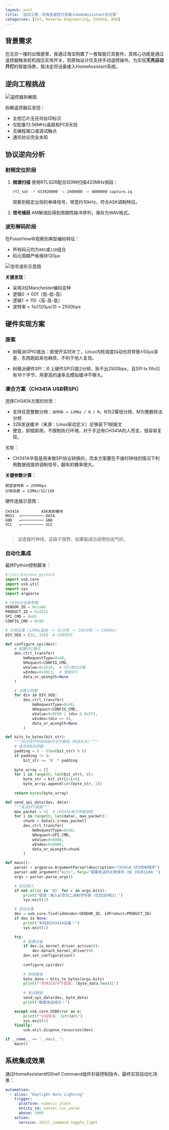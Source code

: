 ```yaml
---
layout: post
title: '逆向工程：将淘宝遥控灯具接入HomeAssistant全记录'
categories: [IoT, Reverse Engineering, CH341A, ASK]
---
```


## 背景需求
在北京一楼的出租屋里，我通过淘宝购置了一套智能灯具套件。其核心功能是通过遥控器触发舵机按压实体开关，但原始设计仅支持手动遥控操作。为实现**天亮自动开灯**的智能场景，我决定将设备接入HomeAssistant系统。

## 逆向工程挑战

![遥控器拆解图](/assets/images/2024-05-20-light-remote/teardown.jpg)

拆解遥控器后发现：
- 主控芯片无任何丝印标识
- 仅配备13.56MHz晶振和PCB天线
- 无编程接口或调试触点
- 通讯协议完全未知

## 协议逆向分析

### 射频定位阶段
1. **频谱扫描**
   使用RTLSDR配合SDR#扫描433MHz频段：
   ```bash
   rtl_sdr -f 433920000 -s 2400000 -n 4800000 capture.iq
   ```
   观察到稳定出现的单峰信号，带宽约10kHz，符合ASK调制特征。

2. **信号捕获**
   AM解调后得到周期性脉冲序列，保存为WAV格式。

### 波形解码阶段
在PulseView中观察到典型编码特征：
- 所有码元均为`001`或`110`组合
- 码元周期严格保持120μs

![信号波形示意图](/assets/images/2024-05-20-light-remote/waveform.png)

**关键发现**：
- 采用3位Manchester编码变种
- 逻辑0 → 001（低-低-高）
- 逻辑1 → 110（高-高-低）
- 波特率 = 1s/(120μs/3) = 2500bps

## 硬件实现方案

### 废案

- 树莓派GPIO直出：即使开实时补丁，Linux内核调度抖动也将导致±50μs误差，东西跑起来也麻烦，不利于他人复现。

- 树莓派硬件SPI：片上硬件SPI只能2分频，拆不出2500bps，且SPI tx fifo只有16个字节，用更高的速率去模拟缓冲不够大。

### 凑合方案（CH341A USB转SPI）
选择CH341A方案的优势：
- 支持任意整数分频：`波特率 = 12MHz / N / M`，N为2幂倍分频，M为整数除法分频
- 32B发送缓冲（来源：Linux驱动定义）足够装下1帧报文
- 便宜，即插即用，不限制执行环境，对于手边有CH341A的人而言，很容易复现。

劣势：
- CH341A毕竟是用来做SPI协议转换的，而本方案要在不接时钟线的情况下利用数据线提供调制信号，翻车的概率很大。
  
**关键参数计算**：
```
期望波特率 = 2500bps
分频系数 = 12MHz/32/150
```
硬件连接示意图：
```
CH341A          ASK发射模块
MOSI  →────────── DATA
GND   →────────── GND
VCC   →────────── VCC
        
```
> 没连接时钟线，这路子很野，如果能成功说明你运气好。

### 自动化集成
最终Python控制脚本：
```python
#!/usr/bin/env python3
import usb.core
import usb.util
import sys
import argparse

# CH341A设备参数
VENDOR_ID = 0x1a86
PRODUCT_ID = 0x5512
SPI_CMD = 0xA1
CONFIG_CMD = 0x9A

# 分频设置 (12MHz晶振 -> 32分频 -> 150分频 -> 2500Hz)
DIV_SEQ = [32, 150]  # 分频序列

def configure_spi(dev):
    # 配置SPI模式
    dev.ctrl_transfer(
        bmRequestType=0x40,
        bRequest=CONFIG_CMD,
        wValue=0x2518,  # SPI模式设置
        wIndex=0x00C3,  # 使能SPI
        data_or_wLength=None
    )

    # 设置分频器
    for div in DIV_SEQ:
        dev.ctrl_transfer(
            bmRequestType=0x40,
            bRequest=CONFIG_CMD,
            wValue=0x0F00 | (div & 0xFF),
            wIndex=(div >> 8),
            data_or_wLength=None
        )

def bits_to_bytes(bit_str):
    """将比特字符串转换为字节数组（MSB优先）"""
    # 填充到8的倍数
    padding = 8 - (len(bit_str) % 8)
    if padding != 8:
        bit_str += '0' * padding
    
    byte_array = []
    for i in range(0, len(bit_str), 8):
        byte_str = bit_str[i:i+8]
        byte_array.append(int(byte_str, 2))
    
    return bytes(byte_array)

def send_spi_data(dev, data):
    """发送SPI数据"""
    max_packet = 32  # CH341A单次传输限制
    for i in range(0, len(data), max_packet):
        chunk = data[i:i+max_packet]
        dev.ctrl_transfer(
            bmRequestType=0x40,
            bRequest=SPI_CMD,
            wValue=0x0000,
            wIndex=0x0000,
            data_or_wLength=chunk
        )

def main():
    parser = argparse.ArgumentParser(description="CH341A SPI控制程序")
    parser.add_argument("bits", help="需要发送的比特序列（如 10101100）")
    args = parser.parse_args()

    # 验证输入
    if not all(c in '01' for c in args.bits):
        print("错误：输入必须为二进制字符串（仅包含0和1）")
        sys.exit(1)

    # 查找设备
    dev = usb.core.find(idVendor=VENDOR_ID, idProduct=PRODUCT_ID)
    if dev is None:
        print("未找到CH341A设备！")
        sys.exit(1)

    try:
        # 配置设备
        if dev.is_kernel_driver_active(0):
            dev.detach_kernel_driver(0)
        dev.set_configuration()
        
        configure_spi(dev)
        
        # 转换数据
        byte_data = bits_to_bytes(args.bits)
        print(f"转换后的字节数据: {byte_data.hex()}")
        
        # 发送数据
        send_spi_data(dev, byte_data)
        print("数据发送成功！")

    except usb.core.USBError as e:
        print(f"USB错误: {str(e)}")
        sys.exit(1)
    finally:
        usb.util.dispose_resources(dev)

if __name__ == "__main__":
    main()
```

## 系统集成效果
通过HomeAssistant的Shell Command组件封装控制指令，最终实现自动化场景：
```yaml
automation:
  - alias: "Daylight Auto Lighting"
    trigger:
      platform: numeric_state
      entity_id: sensor.lux_value
      above: 2000
    action:
      service: shell_command.toggle_light
```
